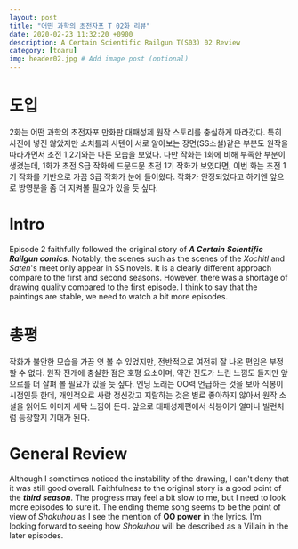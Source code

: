 ```yaml
---
layout: post
title: "어떤 과학의 초전자포 T 02화 리뷰"
date: 2020-02-23 11:32:20 +0900
description: A Certain Scientific Railgun T(S03) 02 Review
category: [toaru]
img: header02.jpg # Add image post (optional)
---
```

# 도입
2화는 어떤 과학의 초전자포 만화판 대패성제 원작 스토리를 충실하게 따라갔다. 특히 사진에 넣진 않았지만 쇼치틀과 사텐이 서로 알아보는 장면(SS소설)같은 부분도 원작을 따라가면서 초전 1,2기와는 다른 모습을 보였다. 다만 작화는 1화에 비해 부족한 부분이 생겼는데, 1화가 초전 S급 작화에 드문드문 초전 1기 작화가 보였다면, 이번 화는 초전 1기 작화를 기반으로 가끔 S급 작화가 눈에 들어왔다. 작화가 안정되었다고 하기엔 앞으로 방영분을 좀 더 지켜볼 필요가 있을 듯 싶다.

# Intro
Episode 2 faithfully followed the original story of ***A Certain Scientific Railgun comics***. Notably, the scenes such as the scenes of the *Xochitl* and *Saten*'s meet only appear in SS novels. It is a clearly different approach compare to the first and second seasons. However, there was a shortage of drawing quality compared to the first episode. I think to say that the paintings are stable, we need to watch a bit more episodes.

# 총평
작화가 불안한 모습을 가끔 엿 볼 수 있었지만, 전반적으로 여전히 잘 나온 편임은 부정할 수 없다. 원작 전개에 충실한 점은 호평 요소이며, 약간 진도가 느린 느낌도 들지만 앞으로를 더 살펴 볼 필요가 있을 듯 싶다. 엔딩 노래는 OO력 언급하는 것을 보아 식봉이 시점인듯 한데, 개인적으로 사람 정신갖고 지랄하는 것은 별로 좋아하지 않아서 원작 소설을 읽어도 이미지 세탁 느낌이 든다. 앞으로 대패성제편에서 식봉이가 얼마나 빌런처럼 등장할지 기대가 된다.

# General Review
Although I sometimes noticed the instability of the drawing, I can't deny that it was still good overall. Faithfulness to the original story is a good point of the ***third season***. The progress may feel a bit slow to me, but I need to look more episodes to sure it. The ending theme song seems to be the point of view of *Shokuhou* as I see the mention of **OO power** in the lyrics. I'm looking forward to seeing how *Shokuhou* will be described as a Villain in the later episodes.